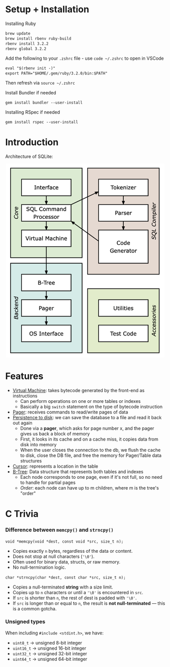 # Setup + Installation
Installing Ruby
```
brew update
brew install rbenv ruby-build
rbenv install 3.2.2
rbenv global 3.2.2
```

Add the following to your `.zshrc` file - use `code ~/.zshrc` to open in VSCode
```
eval "$(rbenv init -)"
export PATH="$HOME/.gem/ruby/3.2.0/bin:$PATH"
```
Then refresh via `source ~/.zshrc`

Install Bundler if needed
```
gem install bundler --user-install
```

Installing RSpec if needed
```
gem install rspec --user-install
```

# Introduction
Architecture of SQLite:
<p align="center">
  <img src="assets/sqlite_arch.png" alt="SQLite Architecture" width="500">
</p>


# Features
* <u>Virtual Machine</u>: takes bytecode generated by the front-end as instructions
    * Can perform operations on one or more tables or indexes
    * Basically a big `switch` statement on the type of bytecode instruction
* <u>Pager</u>: receives commands to read/write pages of data
* <u>Persistence to disk</u>: we can save the database to a file and read it back out again
    * Done via a **pager**, which asks for page number x, and the pager gives us back a block of memory
    * First, it looks in its cache and on a cache miss, it copies data from disk into memory
    * When the user closes the connection to the db, we flush the cache to disk, close the DB file, and free the memory for Pager/Table data structures
* <u>Cursor</u>: represents a location in the table
* <u>B-Tree</u>: Data structure that represents both tables and indexes
    * Each node corresponds to one page, even if it's not full, so no need to handle for partial pages
    * *Order*: each node can have up to m children, where m is the tree's "order"



# C Trivia
### Difference between `memcpy()` and `strncpy()`

`void *memcpy(void *dest, const void *src, size_t n);`
* Copies exactly `n` bytes, regardless of the data or content.
* Does not stop at null characters (`'\0'`).
* Often used for binary data, structs, or raw memory.
* No null-termination logic.

`char *strncpy(char *dest, const char *src, size_t n);`
* Copies a null-terminated **string** with a size limit.
* Copies up to `n` characters or until a `'\0'` is encountered in `src`.
* If `src` is shorter than `n`, the rest of dest is padded with `'\0'`.
* If `src` is longer than or equal to `n`, the result is **not null-terminated** — this is a common gotcha.

### Unsigned types
When including `#include <stdint.h>`, we have:
* `uint8_t` → unsigned 8-bit integer
* `uint16_t` → unsigned 16-bit integer
* `uint32_t` → unsigned 32-bit integer
* `uint64_t` → unsigned 64-bit integer
